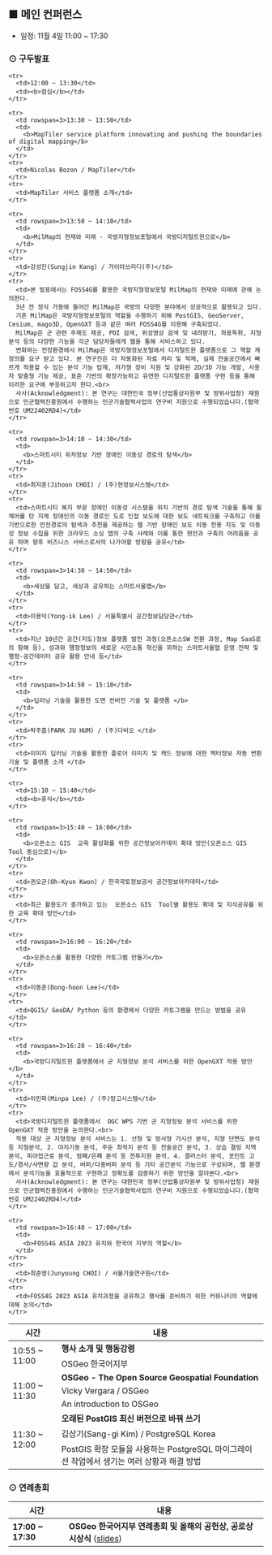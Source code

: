## ■ 메인 컨퍼런스
  - 일정: 11월 4일 11:00 ~ 17:30
  
### ⊙ 구두발표
<table>
  <thead>
    <tr>
      <th>시간</th>
      <th>내용</th>
    </tr>
  </thead>
  <tbody>
    <tr>
      <td rowspan=2>10:55 ~ 11:00</td>
      <td><b>행사 소개 및 행동강령</b></td>
    </tr>
    <tr>
      <td>OSGeo 한국어지부</td>
    </tr>
    <tr>
      <td rowspan=3>11:00 ~ 11:30</td>
      <td>
        <b>OSGeo - The Open Source Geospatial Foundation</b>
      </td>
    </tr>
    <tr>
      <td>Vicky Vergara / OSGeo</td>
    </tr>
    <tr>
      <td>An introduction to OSGeo</td>
    </tr>
    <tr>
      <td rowspan=3>11:30 ~ 12:00</td>
      <td>
        <b>오래된 PostGIS 최신 버전으로 바꿔 쓰기</b>
      </td>
    </tr>
    <tr>
      <td>김상기(Sang-gi Kim) / PostgreSQL Korea</td>
    </tr>
    <tr>
      <td>PostGIS 확장 모듈을 사용하는 PostgreSQL 마이그레이션 작업에서 생기는 여러 상황과 해결 방법</td>
    </tr>
    
    <tr>
      <td>12:00 ~ 13:30</td>
      <td><b>점심</b></td>
    </tr>
    
    <tr>
      <td rowspan=3>13:30 ~ 13:50</td>
      <td>
        <b>MapTiler service platform innovating and pushing the boundaries of digital mapping</b>
      </td>
    </tr>
    <tr>
      <td>Nicolas Bozon / MapTiler</td>
    </tr>
    <tr>
      <td>MapTiler 서비스 플랫폼 소개</td>
    </tr>
    
    <tr>
      <td rowspan=3>13:50 ~ 14:10</td>
      <td>
        <b>MilMap의 현재와 미래 - 국방지형정보포털에서 국방디지털트윈으로</b>
      </td>
    </tr>
    <tr>
      <td>강성진(Sungjin Kang) / 가이아쓰리디(주)</td>
    </tr>
    <tr>
      <td>본 발표에서는 FOSS4G를 활용한 국방지형정보포털 MilMap의 현재와 미래에 관해 논의한다. 
      3년 전 정식 가동에 들어간 MilMap은 국방의 다양한 분야에서 성공적으로 활용되고 있다. 
      기존 MilMap은 국방지형정보포털의 역할을 수행하기 위해 PostGIS, GeoServer, Cesium, mago3D, OpenGXT 등과 같은 여러 FOSS4G를 이용해 구축되었다. 
      MilMap은 군 관련 주제도 제공, POI 검색, 위성영상 검색 및 내려받기, 좌표독취, 지형분석 등의 다양한 기능을 각군 담당자들에게 웹을 통해 서비스하고 있다. 
      변화하는 전장환경에서 MilMap은 국방지형정보포털에서 디지털트윈 플랫폼으로 그 역할 재정의를 요구 받고 있다. 본 연구진은 더 자동화된 자료 처리 및 적재, 실제 전술공간에서 빠르게 적용할 수 있는 분석 기능 탑재, 저가형 장비 지원 및 강화된 2D/3D 기능 개발, 사용자 맞춤형 기능 제공, 표준 기반의 확장가능하고 유연한 디지털트윈 플랫폼 구현 등을 통해 이러한 요구에 부응하고자 한다.<br>
      사사(Acknowledgment): 본 연구는 대한민국 정부(산업통상자원부 및 방위사업청) 재원으로 민군협력진흥원에서 수행하는 민군기술협력사업의 연구비 지원으로 수행되었습니다.(협약번호 UM22402RD4)</td>
    </tr>
    
    <tr>
      <td rowspan=3>14:10 ~ 14:30</td>
      <td>
        <b>스마트시티 위치정보 기반 장애인 이동성 경로의 탐색</b>
      </td>
    </tr>
    <tr>
      <td>최지훈(Jihoon CHOI) / (주)현정보시스템</td>
    </tr>
    <tr>
      <td>스마트시티 복지 부문 장애인 이동성 시스템을 위치 기반의 경로 탐색 기술을 통해 휠체어를 탄 지체 장애인의 이동 경로인 도로 인접 보도에 대한 보도 네트워크를 구축하고 이를 기반으로한 안전경로의 탐색과 추천을 제공하는 웹 기반 장애인 보도 이동 전용 지도 및 이동성 정보 수집을 위한 크라우드 소싱 앱의 구축 사례와 이를 통한 현안과 구축의 어려움을 공유 하며 향후 비즈니스 서비스로서의 나가야할 방향을 공유</td>
    </tr>
    
    <tr>
      <td rowspan=3>14:30 ~ 14:50</td>
      <td>
        <b>세상을 담고, 세상과 공유하는 스마트서울맵</b>
      </td>
    </tr>
    <tr>
      <td>이용익(Yong-ik Lee) / 서울특별시 공간정보담당관</td>
    </tr>
    <tr>
      <td>지난 10년간 공간(지도)정보 플랫폼 발전 과정(오픈소스SW 전환 과정, Map SaaS로의 항해 등), 성과와 행정정보의 새로운 시민소통 혁신을 꾀하는 스마트서울맵 운영 전략 및  행정-공간데이터 공유 활용 안내 등</td>
    </tr>
    
    <tr>
      <td rowspan=3>14:50 ~ 15:10</td>
      <td>
        <b>딥러닝 기술을 활용한 도면 컨버전 기술 및 플랫폼 </b>
      </td>
    </tr>
    <tr>
      <td>박주흠(PARK JU HUM) / (주)다비오 </td>
    </tr>
    <tr>
      <td>이미지 딥러닝 기술을 활용한 플로어 이미지 및 캐드 정보에 대한 벡터정보 자동 변환 기술 및 플랫폼 소개 </td>
    </tr>
    
    <tr>
      <td>15:10 ~ 15:40</td>
      <td><b>휴식</b></td>
    </tr>
    
    <tr>
      <td rowspan=3>15:40 ~ 16:00</td>
      <td>
        <b>오픈소스 GIS  교육 활성화를 위한 공간정보아카데미 확대 방안(오픈소스 GIS Tool 중심으로)</b>
      </td>
    </tr>
    <tr>
      <td>권오균(Oh-Kyun Kwon) / 한국국토정보공사 공간정보아카데미</td>
    </tr>
    <tr>
      <td>최근 활용도가 증가하고 있는  오픈소스 GIS  Tool별 활용도 확대 및 지식공유를 위한 교육 확대 방안</td>
    </tr>
    
    <tr>
      <td rowspan=3>16:00 ~ 16:20</td>
      <td>
        <b>오픈소스를 활용한 다양한 카토그램 만들기</b>
      </td>
    </tr>
    <tr>
      <td>이동훈(Dong-hoon Lee)</td>
    </tr>
    <tr>
      <td>QGIS/ GeoDA/ Python 등의 환경에서 다양한 카토그램을 만드는 방법을 공유</td>
    </tr>
    
    <tr>
      <td rowspan=3>16:20 ~ 16:40</td>
      <td>
        <b>국방디지털트윈 플랫폼에서 군 지형정보 분석 서비스를 위한 OpenGXT 적용 방안</b>
      </td>
    </tr>
    <tr>
      <td>이민파(Minpa Lee) / (주)망고시스템</td>
    </tr>
    <tr>
      <td>국방디지털트윈 플랫폼에서  OGC WPS 기반 군 지형정보 분석 서비스를 위한 OpenGXT 적용 방안을 논의한다.<br>
      적용 대상 군 지형정보 분석 서비스는 1. 선형 및 방사형 가시선 분석, 지형 단면도 분석 등 지형분석, 2. 야지기동 분석, 주둔 최적지 분석 등 전술공간 분석, 3. 상습 결빙 지역 분석, 피아접근로 분석, 엄폐/은폐 분석 등 전투지원 분석, 4. 클러스터 분석, 포인트 고도/경사/사면향 값 분석, 버퍼/다중버퍼 분석 등 기타 공간분석 기능으로 구성되며, 웹 환경에서 분석기능을 효율적으로 구현하고 정확도를 검증하기 위한 방안을 알아본다.<br>
      사사(Acknowledgment): 본 연구는 대한민국 정부(산업통상자원부 및 방위사업청) 재원으로 민군협력진흥원에서 수행하는 민군기술협력사업의 연구비 지원으로 수행되었습니다.(협약번호 UM22402RD4)</td>
    </tr>
    
    <tr>
      <td rowspan=3>16:40 ~ 17:00</td>
      <td>
        <b>FOSS4G ASIA 2023 유치와 한국어 지부의 역할</b>
      </td>
    </tr>
    <tr>
      <td>최준영(Junyoung CHOI) / 서울기술연구원</td>
    </tr>
    <tr>
      <td>FOSS4G 2023 ASIA 유치과정을 공유하고 행사를 준비하기 위한 커뮤니티의 역할에 대해 논의</td>
    </tr>
    
  </tbody>
</table>

### ⊙ 연례총회
<table>
  <thead>
    <tr>
      <th>시간</th>
      <th>내용</th>
    </tr>
  </thead>
  <tbody>
    <tr>
      <td><b>17:00 ~ 17:30</b></td>
      <td><b>OSGeo 한국어지부 연례총회 및 올해의 공헌상, 공로상 시상식</b>
          (<a href="https://docs.google.com/presentation/d/1gdH4qoJ8ipOAFa1NE0vYIqqHOfhkrj94WHPKpqDj1xw">slides</a>)
      </td>
    </tr>
  </tbody>
</table>
